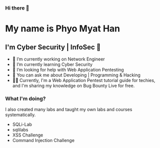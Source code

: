 ### Hi there 👋

<!--
**lukifox/lukifox** is a ✨ _special_ ✨ repository because its `README.md` (this file) appears on your GitHub profile.

Here are some ideas to get you started:

- 🔭 I’m currently working on ...
- 🌱 I’m currently learning ...
- 👯 I’m looking to collaborate on ...
- 🤔 I’m looking for help with ...
- 💬 Ask me about ...
- 📫 How to reach me: ...
- 😄 Pronouns: ...
- ⚡ Fun fact: ...
-->

# My name is Phyo Myat Han
## I'm Cyber Security | InfoSec 🤗

- 🔭 I’m currently working on Network Engineer
- 🌱 I’m currently learning Cyber Security
- 🤔 I’m looking for help with Web Application Pentesting
- 💬 You can ask me about Developing | Programming & Hacking
- 👨‍🏫 Currently, I'm a Web Application Pentest tutorial guide for techies, and I'm sharing my knowledge on Bug Bounty Live for free.

 ### What I'm doing?
 I also created many labs and taught my own labs and courses systematically.
 - SQLi-Lab
 - sqlilabs
 - XSS Challenge
 - Command Injection Challenge
